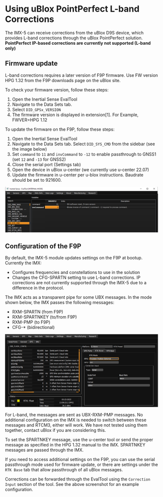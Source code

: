 # Using uBlox PointPerfect L-band Corrections

The IMX-5 can receive corrections from the uBlox D9S device, which provides L-band corrections through the uBlox PointPerfect solution. **PointPerfect IP-based corrections are currently not supported (L-band only)**

## Firmware update

L-band corrections requires a later version of F9P firmware. Use FW version HPG 1.32 from the F9P downloads page on the uBlox site. 

To check your firmware version, follow these steps:

1. Open the Inertial Sense EvalTool
2. Navigate to the Data Sets tab.
3. Select `DID_GPSx_VERSION`
4. The firmware version is displayed in extension[1]. For Example, FWVER=HPG 1.12

To update the firmware on the F9P, follow these steps:

1. Open the Inertial Sense EvalTool
2. Navigate to the Data Sets tab. Select `DID_SYS_CMD` from the sidebar (see the image below)
3. Set `command` to `11` and `invCommand` to `-12` to enable passthrough to GNSS1 (set `12` and `-13` for GNSS2)
4. Close the serial port (Settings tab)
5. Open the device in uBlox u-center (we currently use u-center 22.07)
6. Update the firmware in u-center per u-blox instructions. Baudrate should be set to 921600.

![](images/evalPass.png)

## Configuration of the F9P

By default, the IMX-5 module updates settings on the F9P at bootup. Currently the IMX:

- Configures frequencies and constellations to use in the solution
- Changes the CFG-SPARTN setting to use L-band corrections. IP corrections are not currently supported through the IMX-5 due to a difference in the protocol.

The IMX acts as a transparent pipe for some UBX messages. In the mode shown below, the IMX passes the following messages:

- RXM-SPARTN (from F9P)
- RXM-SPARTNKEY (to/from F9P)
- RXM-PMP (to F9P)
- CFG-* (bidirectional)

![](images/roverSettings.png)

For L-band, the messages are sent as UBX-RXM-PMP messages. No additional configuration on the IMX is needed to switch between these messages and RTCM3, either will work. We have not tested using them together, contact uBlox if you are considering this.

To set the SPARTNKEY message, use the u-center tool or send the proper message as specified in the HPG 1.32 manual to the IMX. SPARTNKEY messages are passed through the IMX.

If you need to access additional settings on the F9P, you can use the serial passthrough mode used for firmware update, or there are settings under the `RTK Base` tab that allow passthrough of all uBlox messages.

Corrections can be forwarded through the EvalTool using the `Correction Input` section of the tool. See the above screenshot for an example configuration.
